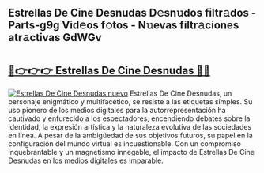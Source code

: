 ## Estrellas De Cine Desnudas D𝚎sn𝚞dos filtr𝚊dos - Parts-g9g Vid𝚎os f𝚘tos - N𝚞evas filtr𝚊ciones atr𝚊ctivas GdWGv

# <h2><a href="http://mb11vd.tromn.icu/?c=Estrellas+De+Cine+Desnudas">🔗👉👉👉 Estrellas De Cine Desnudas 🔗🔗</a></h2>

[![Estrellas De Cine Desnudas nuevo](https://i.imgur.com/pEAQMta.gif)](http://mb11vd.tromn.icu/?c=Estrellas+De+Cine+Desnudas)
Estrellas De Cine Desnudas, un personaje enigmático y multifacético, se resiste a las etiquetas simples. Su uso pionero de los medios digitales para la autorrepresentación ha cautivado y enfurecido a los espectadores, encendiendo debates sobre la identidad, la expresión artística y la naturaleza evolutiva de las sociedades en línea. A pesar de la ambigüedad de sus objetivos futuros, su papel en la configuración del mundo virtual es incuestionable. Con un compromiso inquebrantable y un magnetismo innegable, el impacto de Estrellas De Cine Desnudas en los medios digitales es imparable.
